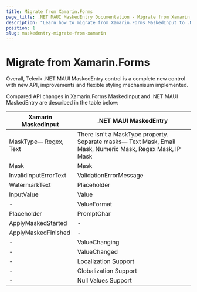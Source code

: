 ```yaml
---
title: Migrate from Xamarin.Forms
page_title: .NET MAUI MaskedEntry Documentation - Migrate from Xamarin
description: "Learn how to migrate from Xamarin.Forms MaskedInput to .NET MAUI MaskedEntry control."
position: 1
slug: maskedentry-migrate-from-xamarin
---
```


# Migrate from Xamarin.Forms

Overall, Telerik .NET MAUI MaskedEntry control is a complete new control with new API, improvements and flexible styling mechanisum implemented.

Compared API changes in Xamarin.Forms MaskedInput and .NET MAUI MaskedEntry are described in the table below:

| Xamarin MaskedInput | .NET MAUI MaskedEntry |
| ------------- | --------------- |
| MaskType&mdash; Regex, Text | There isn't a MaskType property. Separate masks&mdash; Text Mask, Email Mask, Numeric Mask, Regex Mask, IP Mask |
| Mask| Mask |
| InvalidInputErrorText | ValidationErrorMessage |
| WatermarkText | Placeholder |
| InputValue | Value |
| - | ValueFormat |
| Placeholder | PromptChar |
| ApplyMaskedStarted | - |
| ApplyMaskedFinished | - |
| - | ValueChanging |
| - | ValueChanged |
| - | Localization Support |
| - | Globalization Support |
| - | Null Values Support |
